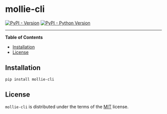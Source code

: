 # mollie-cli

[![PyPI - Version](https://img.shields.io/pypi/v/mollie-cli.svg)](https://pypi.org/project/mollie-cli)
[![PyPI - Python Version](https://img.shields.io/pypi/pyversions/mollie-cli.svg)](https://pypi.org/project/mollie-cli)

-----

**Table of Contents**

- [Installation](#installation)
- [License](#license)

## Installation

```console
pip install mollie-cli
```

## License

`mollie-cli` is distributed under the terms of the [MIT](https://spdx.org/licenses/MIT.html) license.

